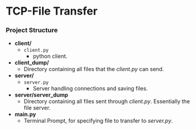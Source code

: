 # TCP-File Transfer 

### Project Structure 

* **client/** 
    * ```client.py```
        * python client. 
* **client_dump/** 
    * Directory containing all files that the *client.py* can send. 
* **server/** 
    * ```server.py``` 
        * Server handling connections and saving files. 
* **server/server_dump** 
    * Directory containing all files sent through *client.py*. Essentially the file server. 
* **main.py** 
    * Terminal Prompt, for specifying file to transfer to *server.py*.  
